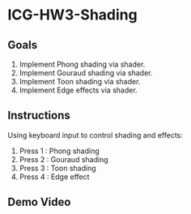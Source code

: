 # ICG-HW3-Shading

## Goals
1. Implement Phong shading via shader.  
2. Implement Gouraud shading via shader.  
3. Implement Toon shading via shader.  
4. Implement Edge effects via shader.

## Instructions
Using keyboard input to control shading and effects:
1. Press 1 : Phong shading
2. Press 2 : Gouraud shading
3. Press 3 : Toon shading
4. Press 4 : Edge effect

## Demo Video
